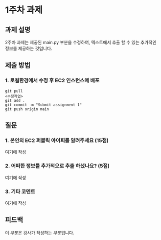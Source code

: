 # 1주차 과제


## 과제 설명
2주차 과제는 제공된 main.py 부분을 수정하여, 텍스트에서 추출 할 수 있는 추가적인 정보를 제공하는 것입니다.

## 제출 방법
### 1. 로컬환경에서 수정 후 EC2 인스턴스에 배포
```
git pull
<수정작업>
git add .
git commit -m "Submit assignment 1"
git push origin main
```


## 질문
### 1. 본인의 EC2 퍼블릭 아이피를 알려주세요 (15점)
여기에 작성 
### 2. 어떠한 정보를 추가적으로 추출 하셨나요? (5점)
여기에 작성
### 3. 기타 코멘트
여기에 작성

## 피드백
이 부분은 강사가 작성하는 부분입니다.
